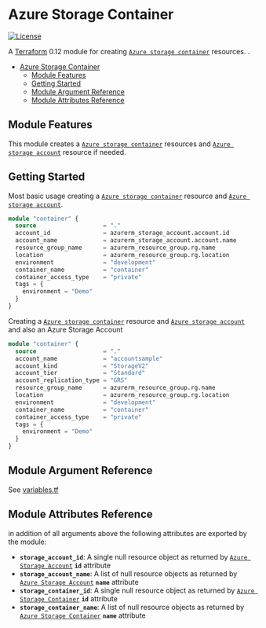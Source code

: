 # Azure Storage Container

[![License](https://img.shields.io/badge/License-Apache%202.0-brightgreen.svg)](https://opensource.org/licenses/Apache-2.0)

A [Terraform](https://www.terraform.io) 0.12 module for creating
[`Azure storage container`](https://registry.terraform.io/providers/hashicorp/azurerm/latest/docs/resources/storage_container) resources.
.

- [Azure Storage Container](#azure-storage-container)
  - [Module Features](#module-features)
  - [Getting Started](#getting-started)
  - [Module Argument Reference](#module-argument-reference)
  - [Module Attributes Reference](#module-attributes-reference)

## Module Features

This module creates a [`Azure storage container`](https://registry.terraform.io/providers/hashicorp/azurerm/latest/docs/resources/storage_container) resources and [`Azure storage account`](https://registry.terraform.io/providers/hashicorp/azurerm/latest/docs/resources/storage_account) resource if needed.

## Getting Started

Most basic usage creating a [`Azure storage container`](https://registry.terraform.io/providers/hashicorp/azurerm/latest/docs/resources/storage_container) resource and [`Azure storage account`](https://registry.terraform.io/providers/hashicorp/azurerm/latest/docs/resources/storage_account).

```terraform
module "container" {
  source                   = "."
  account_id               = azurerm_storage_account.account.id
  account_name             = azurerm_storage_account.account.name
  resource_group_name      = azurerm_resource_group.rg.name
  location                 = azurerm_resource_group.rg.location
  environment              = "development"
  container_name           = "container"
  container_access_type    = "private"
  tags = {
    environment = "Demo"
  }
}
```

Creating a [`Azure storage container`](https://registry.terraform.io/providers/hashicorp/azurerm/latest/docs/resources/storage_container) resource and [`Azure storage account`](https://registry.terraform.io/providers/hashicorp/azurerm/latest/docs/resources/storage_account) and also an Azure Storage Account

```terraform
module "container" {
  source                   = "."
  account_name             = "accountsample"
  account_kind             = "StorageV2"
  account_tier             = "Standard"
  account_replication_type = "GRS"
  resource_group_name      = azurerm_resource_group.rg.name
  location                 = azurerm_resource_group.rg.location
  environment              = "development"
  container_name           = "container"
  container_access_type    = "private"
  tags = {
    environment = "Demo"
  }
}
```

## Module Argument Reference

See [variables.tf](variables.tf)

## Module Attributes Reference

in addition of all arguments above the following attributes are exported by the module:

- **`storage_account_id`**: A single null resource object as returned by [`Azure Storage Account`](https://registry.terraform.io/providers/hashicorp/azurerm/latest/docs/resources/storage_account#attributes-reference) **`id`** attribute
- **`storage_account_name`**: A list of null resource objects as returned by [`Azure Storage Account`](https://registry.terraform.io/providers/hashicorp/azurerm/latest/docs/resources/storage_account#attributes-reference) **`name`** attribute
- **`storage_container_id`**: A single null resource object as returned by [`Azure Storage Container`](https://registry.terraform.io/providers/hashicorp/azurerm/latest/docs/resources/storage_container#attributes-reference) **`id`** attribute
- **`storage_container_name`**: A list of null resource objects as returned by [`Azure Storage Container`](https://registry.terraform.io/providers/hashicorp/azurerm/latest/docs/resources/storage_container#attributes-reference) **`name`** attribute
